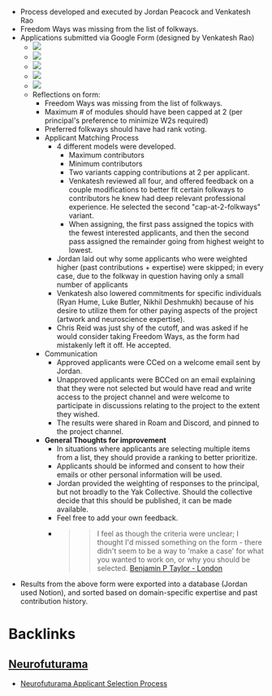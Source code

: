 - Process developed and executed by Jordan Peacock and Venkatesh Rao
- Freedom Ways was missing from the list of folkways.
- Applications submitted via Google Form (designed by Venkatesh Rao)
    - ![](https://firebasestorage.googleapis.com/v0/b/firescript-577a2.appspot.com/o/imgs%2Fapp%2FArtOfGig%2FO6WqTRJP1B.png?alt=media&token=2bcf00d8-7f06-4ee7-b296-6c6647becde2)
    - ![](https://firebasestorage.googleapis.com/v0/b/firescript-577a2.appspot.com/o/imgs%2Fapp%2FArtOfGig%2Fh68wTQESFH.png?alt=media&token=6cf59295-8d1e-47f8-9e32-db70917cb107)
    - ![](https://firebasestorage.googleapis.com/v0/b/firescript-577a2.appspot.com/o/imgs%2Fapp%2FArtOfGig%2Ft2efyVC6PW.png?alt=media&token=8383a0dc-8736-41d4-b277-584ef5122ff0)
    - ![](https://firebasestorage.googleapis.com/v0/b/firescript-577a2.appspot.com/o/imgs%2Fapp%2FArtOfGig%2F0G9O2UdbQ3.png?alt=media&token=5057a6c0-17b1-400c-b6cf-b4b9dd7d8b13)
    - ![](https://firebasestorage.googleapis.com/v0/b/firescript-577a2.appspot.com/o/imgs%2Fapp%2FArtOfGig%2FESeJ44zqWC.png?alt=media&token=fcfbfbc7-52d9-4ed4-84f3-86d296a06dec)
    - Reflections on form:
        - Freedom Ways was missing from the list of folkways.
        - Maximum # of modules should have been capped at 2 (per principal's preference to minimize W2s required)
        - Preferred folkways should have had rank voting.
        - Applicant Matching Process
            - 4 different models were developed.
                - Maximum contributors
                - Minimum contributors
                - Two variants capping contributions at 2 per applicant.
                - Venkatesh reviewed all four, and offered feedback on a couple modifications to better fit certain folkways to contributors he knew had deep relevant professional experience. He selected the second "cap-at-2-folkways" variant.
                - When assigning, the first pass assigned the topics with the fewest interested applicants, and then the second pass assigned the remainder going from highest weight to lowest.
            - Jordan laid out why some applicants who were weighted higher (past contributions + expertise) were skipped; in every case, due to the folkway in question having only a small number of applicants
            - Venkatesh also lowered commitments for specific individuals (Ryan Hume, Luke Butler, Nikhil Deshmukh) because of his desire to utilize them for other paying aspects of the project (artwork and neuroscience expertise).
            - Chris Reid was just shy of the cutoff, and was asked if he would consider taking Freedom Ways, as the form had mistakenly left it off. He accepted.
        - Communication
            - Approved applicants were CCed on a welcome email sent by Jordan.
            - Unapproved applicants were BCCed on an email explaining that they were not selected but would have read and write access to the project channel and were welcome to participate in discussions relating to the project to the extent they wished.
            - The results were shared in Roam and Discord, and pinned to the project channel.
        - **General Thoughts for improvement**
            - In situations where applicants are selecting multiple items from a list, they should provide a ranking to better prioritize.
            - Applicants should be informed and consent to how their emails or other personal information will be used.
            - Jordan provided the weighting of responses to the principal, but not broadly to the Yak Collective. Should the collective decide that this should be published, it can be made available.
            - Feel free to add your own feedback.
            - >> I feel as though the criteria were unclear; I thought I'd missed something on the form - there didn't seem to be a way to 'make a case' for what you wanted to work on, or why you should be selected. [Benjamin P Taylor - London](<Benjamin P Taylor - London.md>)
- Results from the above form were exported into a database (Jordan used Notion), and sorted based on domain-specific expertise and past contribution history.

# Backlinks
## [Neurofuturama](<Neurofuturama.md>)
- [Neurofuturama Applicant Selection Process](<Neurofuturama Applicant Selection Process.md>)

